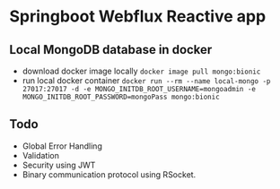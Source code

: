 # Springboot Webflux Reactive app

## Local MongoDB database in docker
* download docker image locally `docker image pull mongo:bionic`
* run local docker container `docker run --rm --name local-mongo -p 27017:27017 -d -e MONGO_INITDB_ROOT_USERNAME=mongoadmin -e MONGO_INITDB_ROOT_PASSWORD=mongoPass mongo:bionic`

## Todo
* Global Error Handling
* Validation
* Security using JWT
* Binary communication protocol using RSocket.
